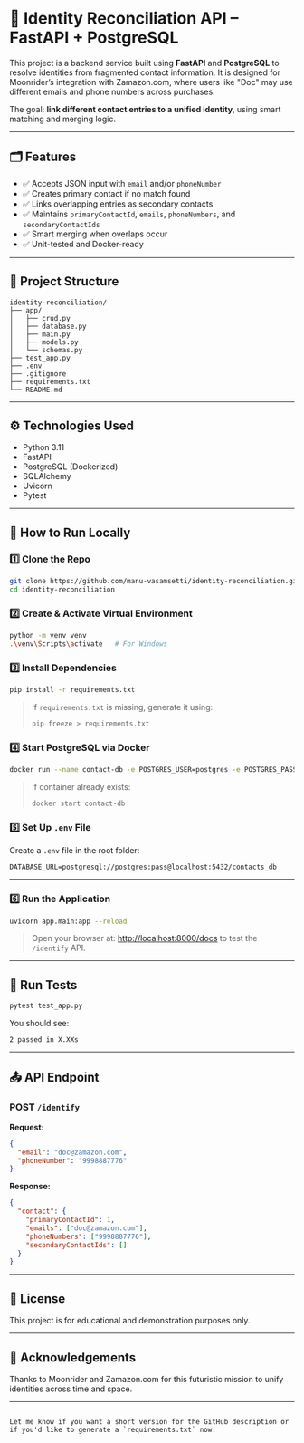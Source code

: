 # 🧠 Identity Reconciliation API – FastAPI + PostgreSQL

This project is a backend service built using **FastAPI** and **PostgreSQL** to resolve identities from fragmented contact information. It is designed for Moonrider’s integration with Zamazon.com, where users like "Doc" may use different emails and phone numbers across purchases.

The goal: **link different contact entries to a unified identity**, using smart matching and merging logic.

---

## 🗂️ Features

- ✅ Accepts JSON input with `email` and/or `phoneNumber`
- ✅ Creates primary contact if no match found
- ✅ Links overlapping entries as secondary contacts
- ✅ Maintains `primaryContactId`, `emails`, `phoneNumbers`, and `secondaryContactIds`
- ✅ Smart merging when overlaps occur
- ✅ Unit-tested and Docker-ready

---

## 📁 Project Structure

```
identity-reconciliation/
├── app/
│   ├── crud.py
│   ├── database.py
│   ├── main.py
│   ├── models.py
│   └── schemas.py
├── test_app.py
├── .env
├── .gitignore
├── requirements.txt
└── README.md
```

---

## ⚙️ Technologies Used

- Python 3.11
- FastAPI
- PostgreSQL (Dockerized)
- SQLAlchemy
- Uvicorn
- Pytest

---

## 🚀 How to Run Locally

### 1️⃣ Clone the Repo

```bash
git clone https://github.com/manu-vasamsetti/identity-reconciliation.git
cd identity-reconciliation
```

### 2️⃣ Create & Activate Virtual Environment

```bash
python -m venv venv
.\venv\Scripts\activate   # For Windows
```

### 3️⃣ Install Dependencies

```bash
pip install -r requirements.txt
```

> If `requirements.txt` is missing, generate it using:
> ```bash
> pip freeze > requirements.txt
> ```

### 4️⃣ Start PostgreSQL via Docker

```bash
docker run --name contact-db -e POSTGRES_USER=postgres -e POSTGRES_PASSWORD=pass -e POSTGRES_DB=contacts_db -p 5432:5432 -d postgres
```

> If container already exists:
> ```bash
> docker start contact-db
> ```

### 5️⃣ Set Up `.env` File

Create a `.env` file in the root folder:

```
DATABASE_URL=postgresql://postgres:pass@localhost:5432/contacts_db
```

---

### 6️⃣ Run the Application

```bash
uvicorn app.main:app --reload
```

> Open your browser at: [http://localhost:8000/docs](http://localhost:8000/docs) to test the `/identify` API.

---

## 🧪 Run Tests

```bash
pytest test_app.py
```

You should see:
```
2 passed in X.XXs
```

---

## 📤 API Endpoint

### POST `/identify`

**Request:**
```json
{
  "email": "doc@zamazon.com",
  "phoneNumber": "9998887776"
}
```

**Response:**
```json
{
  "contact": {
    "primaryContactId": 1,
    "emails": ["doc@zamazon.com"],
    "phoneNumbers": ["9998887776"],
    "secondaryContactIds": []
  }
}
```

---

## 📄 License

This project is for educational and demonstration purposes only.

---

## 🙏 Acknowledgements

Thanks to Moonrider and Zamazon.com for this futuristic mission to unify identities across time and space.

---

```

Let me know if you want a short version for the GitHub description or if you'd like to generate a `requirements.txt` now.
